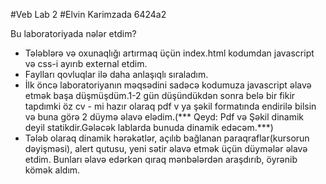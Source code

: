 #Veb Lab 2
#Elvin Karimzada 6424a2

Bu laboratoriyada nələr etdim?
 
 - Tələblərə və oxunaqlığı artırmaq üçün index.html kodumdan javascript və css-i ayırıb external etdim.
 - Faylları qovluqlar ilə daha anlaşıqlı sıraladım.
 - İlk öncə laboratoriyanın məqsədini sadəcə kodumuza javascript əlavə etmək başa düşmüşdüm.1-2 gün düşündükdən sonra belə bir fikir tapdımki öz cv - mi hazır olaraq pdf v
  ya şəkil formatında endirilə bilsin və buna görə 2 düymə əlavə elədim.(*** Qeyd: Pdf və Şəkil dinamik deyil statikdir.Gələcək lablarda bunuda dinamik edəcəm.***)
 - Tələb olaraq dinamik hərəkətlər, açılıb bağlanan paraqraflar(kursorun dəyişməsi), alert qutusu, yeni sətir əlavə etmək üçün düymələr əlavə etdim. Bunları əlavə edərkən qıraq mənbələrdən araşdırıb, öyrənib kömək aldım.